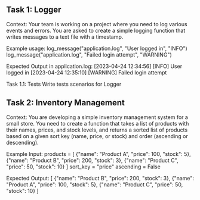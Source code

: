 ## Task 1: Logger

Context: Your team is working on a project where you need to log various events and errors.
You are asked to create a simple logging function that writes messages to a text file with a timestamp.

Example usage:
log_message("application.log", "User logged in", "INFO")
log_message("application.log", "Failed login attempt", "WARNING")

Expected Output in application.log:
[2023-04-24 12:34:56] [INFO] User logged in
[2023-04-24 12:35:10] [WARNING] Failed login attempt

Task 1.1: Tests
Write tests scenarios for Logger


## Task 2: Inventory Management

Context: You are developing a simple inventory management system for a small store.
You need to create a function that takes a list of products with their names, prices, and stock levels, and returns a sorted list of products based on a given sort key (name, price, or stock) and order (ascending or descending).

Example Input:
products = [
{"name": "Product A", "price": 100, "stock": 5},
{"name": "Product B", "price": 200, "stock": 3},
{"name": "Product C", "price": 50, "stock": 10}
]
sort_key = "price"
ascending = False

Expected Output:
[
{"name": "Product B", "price": 200, "stock": 3},
{"name": "Product A", "price": 100, "stock": 5},
{"name": "Product C", "price": 50, "stock": 10}
]
